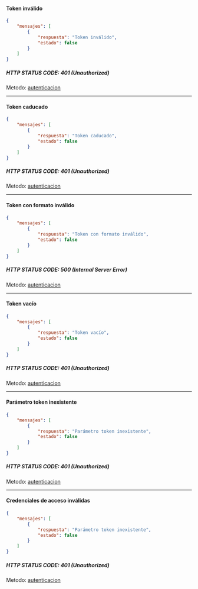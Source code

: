 #### Token inválido
```json
{
    "mensajes": [
        {
            "respuesta": "Token inválido",
            "estado": false
        }
    ]
}
```
##### HTTP STATUS CODE: 401 (Unauthorized)
Metodo: [autenticacion](https://github.com/bebeto-fidelitytools/FidelitytoolsWS/blob/master/docs/usuario/autenticaci%C3%B3n.md)

___
#### Token caducado
```json
{
    "mensajes": [
        {
            "respuesta": "Token caducado",
            "estado": false
        }
    ]
}
```
##### HTTP STATUS CODE: 401 (Unauthorized)
Metodo: [autenticacion](https://github.com/bebeto-fidelitytools/FidelitytoolsWS/blob/master/docs/usuario/autenticaci%C3%B3n.md)

___
#### Token con formato inválido
```json
{
    "mensajes": [
        {
            "respuesta": "Token con formato inválido",
            "estado": false
        }
    ]
}
```
##### HTTP STATUS CODE: 500 (Internal Server Error)
Metodo: [autenticacion](https://github.com/bebeto-fidelitytools/FidelitytoolsWS/blob/master/docs/usuario/autenticaci%C3%B3n.md)

___
#### Token vacío
```json
{
    "mensajes": [
        {
            "respuesta": "Token vacío",
            "estado": false
        }
    ]
}
```
##### HTTP STATUS CODE: 401 (Unauthorized)
Metodo: [autenticacion](https://github.com/bebeto-fidelitytools/FidelitytoolsWS/blob/master/docs/usuario/autenticaci%C3%B3n.md)
___
#### Parámetro token inexistente
```json
{
    "mensajes": [
        {
            "respuesta": "Parámetro token inexistente",
            "estado": false
        }
    ]
}
```
##### HTTP STATUS CODE: 401 (Unauthorized)
Metodo: [autenticacion](https://github.com/bebeto-fidelitytools/FidelitytoolsWS/blob/master/docs/usuario/autenticaci%C3%B3n.md)
___
#### Credenciales de acceso inválidas
```json
{
    "mensajes": [
        {
            "respuesta": "Parámetro token inexistente",
            "estado": false
        }
    ]
}
```
##### HTTP STATUS CODE: 401 (Unauthorized)
Metodo: [autenticacion](https://github.com/bebeto-fidelitytools/FidelitytoolsWS/blob/master/docs/usuario/autenticaci%C3%B3n.md)
